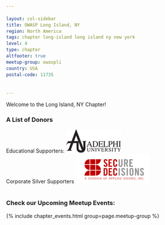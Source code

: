 ```yaml
---

layout: col-sidebar
title: OWASP Long Island, NY
region: North America
tags: chapter long-island long island ny new york
level: 4
type: chapter
altfooter: true
meetup-group: owaspli
country: USA
postal-code: 11735


---
```


Welcome to the Long Island, NY Chapter!

### A List of Donors
Educational Supporters: [![Adelphi University](/assets/images/AdelphiLogo-150x64.png)](https://www.adelphi.edu/) <br/>
Corporate Silver Supporters [![Secure Decision](/assets/images/200px-Secdec-logo_division.png)](https://securedecisions.com/)<br/>
<br/>

### Check our Upcoming Meetup Events:

{% include chapter_events.html group=page.meetup-group %}
<script type='text/javascript'>
  $(function(){
    $(".timeclass").hover(function() {
      utc_str = $(this).text();
      ndx = utc_str.indexOf(':');
      st_hour_str = utc_str.substring(0, ndx);
      st_min_str = utc_str.substring(ndx + 1, ndx + 3);
      utc_dt = luxon.DateTime.utc(2020, 06, 06, parseInt(st_hour_str), parseInt(st_min_str), 0);
      start_dt = utc_dt.setZone(luxon.DateTime.local().zoneName);

      ndx = utc_str.lastIndexOf(':');
      end_hour_str = utc_str.substring(ndx - 2, ndx - 1);
      end_min_str = utc_str.substring(ndx + 1, ndx + 3);
      utc_dt = luxon.DateTime.utc(2020, 06, 06, parseInt(end_hour_str), parseInt(end_min_str), 0);
      end_dt = utc_dt.setZone(luxon.DateTime.local().zoneName);
      popstr = start_dt.toLocaleString(luxon.DateTime.TIME_WITH_SECONDS) + ' to ' + end_dt.toLocaleString(luxon.DateTime.TIME_WITH_SHORT_OFFSET);
      $(this).prop('title', popstr);
    });
  });

  
</script>